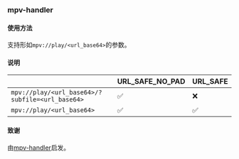 ### mpv-handler

#### 使用方法

支持形如`mpv://play/<url_base64>`的参数。

#### 说明

||URL_SAFE_NO_PAD|URL_SAFE|
|---|---|---|
|`mpv://play/<url_base64>/?subfile=<url_base64>`|✅|❌|
|`mpv://play/<url_base64>`|✅|✅|

#### 致谢

由[mpv-handler](https://github.com/akiirui/mpv-handler)启发。